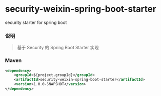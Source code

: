 # security-weixin-spring-boot-starter
security starter for spring boot

### 说明


 > 基于 Security 的 Spring Boot Starter 实现
 

### Maven

``` xml
<dependency>
	<groupId>${project.groupId}</groupId>
	<artifactId>security-weixin-spring-boot-starter</artifactId>
	<version>1.0.0-SNAPSHOT</version>
</dependency>
```
 